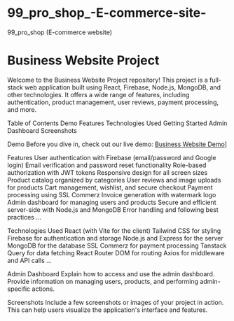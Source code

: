 # 99_pro_shop_-E-commerce-site-
99_pro_shop (E-commerce website)

# Business Website Project
Welcome to the Business Website Project repository! This project is a full-stack web application built using React, Firebase, Node.js, MongoDB, and other technologies. 
It offers a wide range of features, including authentication, product management, user reviews, payment processing, and more.

Table of Contents
Demo
Features
Technologies Used
Getting Started
Admin Dashboard
Screenshots

Demo
Before you dive in, check out our live demo: [Business Website Demo](https://proshopbd-458a8.web.app/)]

Features
User authentication with Firebase (email/password and Google login)
Email verification and password reset functionality
Role-based authorization with JWT tokens
Responsive design for all screen sizes
Product catalog organized by categories
User reviews and image uploads for products
Cart management, wishlist, and secure checkout
Payment processing using SSL Commerz
Invoice generation with watermark logo
Admin dashboard for managing users and products
Secure and efficient server-side with Node.js and MongoDB
Error handling and following best practices
...

Technologies Used
React (with Vite for the client)
Tailwind CSS for styling
Firebase for authentication and storage
Node.js and Express for the server
MongoDB for the database
SSL Commerz for payment processing
Tanstack Query for data fetching
React Router DOM for routing
Axios for middleware and API calls
...

Admin Dashboard
Explain how to access and use the admin dashboard. Provide information on managing users, products, and performing admin-specific actions.

Screenshots
Include a few screenshots or images of your project in action. This can help users visualize the application's interface and features.
